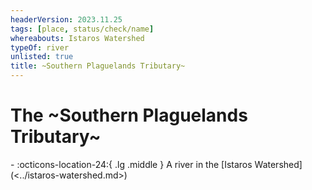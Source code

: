 ```yaml
---
headerVersion: 2023.11.25
tags: [place, status/check/name]
whereabouts: Istaros Watershed
typeOf: river
unlisted: true
title: ~Southern Plaguelands Tributary~
---
```

# The ~Southern Plaguelands Tributary~
<div class="grid cards ext-narrow-margin ext-one-column" markdown>
-    :octicons-location-24:{ .lg .middle } A river in the [Istaros Watershed](<../istaros-watershed.md>)  
</div>


